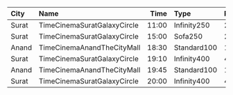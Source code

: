 | City  | Name                        |  Time | Type        | Price | Capacity | Booked |
| :---- | :-------------------------- | ----: | :---------- | ----: | -------: | -----: |
| Surat | TimeCinemaSuratGalaxyCircle | 11:00 | Infinity250 |  250₹ |       22 |      0 |
| Surat | TimeCinemaSuratGalaxyCircle | 15:00 | Sofa250     |  250₹ |       34 |      0 |
| Anand | TimeCinemaAnandTheCityMall  | 18:30 | Standard100 |  100₹ |      131 |     31 |
| Surat | TimeCinemaSuratGalaxyCircle | 19:10 | Infinity400 |  400₹ |       22 |      0 |
| Anand | TimeCinemaAnandTheCityMall  | 19:45 | Standard100 |  100₹ |      131 |     31 |
| Surat | TimeCinemaSuratGalaxyCircle | 20:00 | Infinity400 |  400₹ |       22 |      0 |